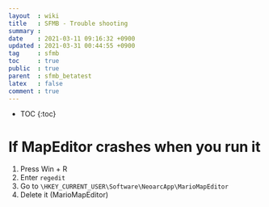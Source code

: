 ```yaml
---
layout  : wiki
title   : SFMB - Trouble shooting
summary : 
date    : 2021-03-11 09:16:32 +0900
updated : 2021-03-31 00:44:55 +0900
tag     : sfmb
toc     : true
public  : true
parent  : sfmb_betatest
latex   : false
comment : true
---
```

* TOC
{:toc}

# If MapEditor crashes when you run it
 
1. Press Win + R
2. Enter `regedit`
3. Go to `\HKEY_CURRENT_USER\Software\NeoarcApp\MarioMapEditor`
4. Delete it (MarioMapEditor)
